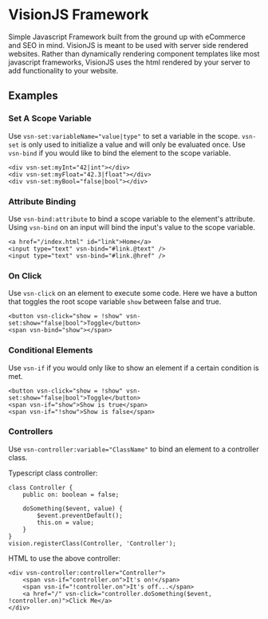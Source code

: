 # VisionJS Framework

Simple Javascript Framework built from the ground up with eCommerce and SEO in mind. VisionJS is meant to be used with server side rendered websites. Rather than dynamically rendering component templates like most javascript frameworks, VisionJS uses the html rendered by your server to add functionality to your website.

## Examples
### Set A Scope Variable
Use `vsn-set:variableName="value|type"` to set a variable in the scope. `vsn-set` is only used to initialize a value and will only be evaluated once. Use `vsn-bind` if you would like to bind the element to the scope variable.

    <div vsn-set:myInt="42|int"></div>
    <div vsn-set:myFloat="42.3|float"></div>
    <div vsn-set:myBool="false|bool"></div>


### Attribute Binding
Use `vsn-bind:attribute` to bind a scope variable to the element's attribute. Using `vsn-bind` on an input will bind the input's value to the scope variable. 

    <a href="/index.html" id="link">Home</a>
    <input type="text" vsn-bind="#link.@text" />
    <input type="text" vsn-bind="#link.@href" />


### On Click
Use `vsn-click` on an element to execute some code. Here we have a button that toggles the root scope variable `show` between false and true. 

    <button vsn-click="show = !show" vsn-set:show="false|bool">Toggle</button>
    <span vsn-bind="show"></span>


### Conditional Elements
Use `vsn-if` if you would only like to show an element if a certain condition is met.

    <button vsn-click="show = !show" vsn-set:show="false|bool">Toggle</button>
    <span vsn-if="show">Show is true</span>
    <span vsn-if="!show">Show is false</span>


### Controllers
Use `vsn-controller:variable="ClassName"` to bind an element to a controller class.

Typescript class controller:

    class Controller {
        public on: boolean = false;

        doSomething($event, value) {
            $event.preventDefault();
            this.on = value;            
        }
    }
    vision.registerClass(Controller, 'Controller');

HTML to use the above controller:

    <div vsn-controller:controller="Controller">
        <span vsn-if="controller.on">It's on!</span>
        <span vsn-if="!controller.on">It's off...</span>
        <a href="/" vsn-click="controller.doSomething($event, !controller.on)">Click Me</a>
    </div>
